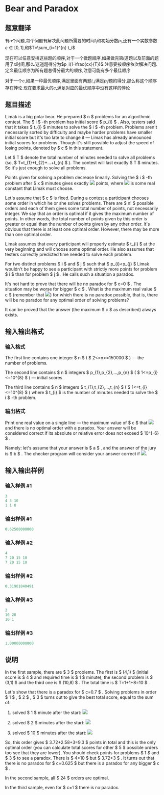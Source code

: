 # Bear and Paradox

## 题意翻译

有$n$个问题,每个问题有解决此问题所需要的时间$t_i$和初始分数$p_i$,还有一个实数参数$c\in[0,1]$,和$T=\sum_{i=1}^{n} t_i$

现在可以任意安排这些题的顺序,对于一个做题顺序,如果做完第$i$道题以及前面的题用了$x$时间,那么$i$这道题得分为$p_i(1-\frac{cx}{T})$.注意要按顺序依次解决问题.定义最佳顺序为所有题总得分最大的顺序,注意可能有多个最佳顺序

对于一个$c$,如果一种最优顺序,满足里面有两题$i,j$满足$p_ij$题的得分,那么称这个顺序存在悖论.现在要求最大的$c$,满足对应的最优顺序中没有这样的悖论

## 题目描述

Limak is a big polar bear. He prepared $ n $ problems for an algorithmic contest. The $ i $ -th problem has initial score $ p_{i} $ . Also, testers said that it takes $ t_{i} $ minutes to solve the $ i $ -th problem. Problems aren't necessarily sorted by difficulty and maybe harder problems have smaller initial score but it's too late to change it — Limak has already announced initial scores for problems. Though it's still possible to adjust the speed of losing points, denoted by $ c $ in this statement.

Let $ T $ denote the total number of minutes needed to solve all problems (so, $ T=t_{1}+t_{2}+...+t_{n} $ ). The contest will last exactly $ T $ minutes. So it's just enough to solve all problems.

Points given for solving a problem decrease linearly. Solving the $ i $ -th problem after $ x $ minutes gives exactly ![](https://cdn.luogu.com.cn/upload/vjudge_pic/CF639E/fc7b6e21f01df9be187009231b77169e209e48ba.png) points, where ![](https://cdn.luogu.com.cn/upload/vjudge_pic/CF639E/bafa872406a0b1a8fb62b20801e6fefc299422a3.png) is some real constant that Limak must choose.

Let's assume that $ c $ is fixed. During a contest a participant chooses some order in which he or she solves problems. There are $ n! $ possible orders and each of them gives some total number of points, not necessarily integer. We say that an order is optimal if it gives the maximum number of points. In other words, the total number of points given by this order is greater or equal than the number of points given by any other order. It's obvious that there is at least one optimal order. However, there may be more than one optimal order.

Limak assumes that every participant will properly estimate $ t_{i} $ at the very beginning and will choose some optimal order. He also assumes that testers correctly predicted time needed to solve each problem.

For two distinct problems $ i $ and $ j $ such that $ p_{i}&lt;p_{j} $ Limak wouldn't be happy to see a participant with strictly more points for problem $ i $ than for problem $ j $ . He calls such a situation a paradox.

It's not hard to prove that there will be no paradox for $ c=0 $ . The situation may be worse for bigger $ c $ . What is the maximum real value $ c $ (remember that ![](https://cdn.luogu.com.cn/upload/vjudge_pic/CF639E/bafa872406a0b1a8fb62b20801e6fefc299422a3.png)) for which there is no paradox possible, that is, there will be no paradox for any optimal order of solving problems?

It can be proved that the answer (the maximum $ c $ as described) always exists.

## 输入输出格式

### 输入格式

The first line contains one integer $ n $ ( $ 2<=n<=150000 $ ) — the number of problems.

The second line contains $ n $ integers $ p_{1},p_{2},...,p_{n} $ ( $ 1<=p_{i}<=10^{8} $ ) — initial scores.

The third line contains $ n $ integers $ t_{1},t_{2},...,t_{n} $ ( $ 1<=t_{i}<=10^{8} $ ) where $ t_{i} $ is the number of minutes needed to solve the $ i $ -th problem.

### 输出格式

Print one real value on a single line — the maximum value of $ c $ that ![](https://cdn.luogu.com.cn/upload/vjudge_pic/CF639E/bafa872406a0b1a8fb62b20801e6fefc299422a3.png) and there is no optimal order with a paradox. Your answer will be considered correct if its absolute or relative error does not exceed $ 10^{-6} $ .

Namely: let's assume that your answer is $ a $ , and the answer of the jury is $ b $ . The checker program will consider your answer correct if ![](https://cdn.luogu.com.cn/upload/vjudge_pic/CF639E/c5d4f85807f95b08a3db7aae534822038a5bf1df.png).

## 输入输出样例

### 输入样例 #1

```cpp
3
4 3 10
1 1 8

```
### 输出样例 #1

```cpp
0.62500000000

```
### 输入样例 #2

```cpp
4
7 20 15 10
7 20 15 10

```
### 输出样例 #2

```cpp
0.31901840491

```
### 输入样例 #3

```cpp
2
10 20
10 1

```
### 输出样例 #3

```cpp
1.00000000000

```
## 说明

In the first sample, there are $ 3 $ problems. The first is $ (4,1) $ (initial score is $ 4 $ and required time is $ 1 $ minute), the second problem is $ (3,1) $ and the third one is $ (10,8) $ . The total time is $ T=1+1+8=10 $ .

Let's show that there is a paradox for $ c=0.7 $ . Solving problems in order $ 1 $ , $ 2 $ , $ 3 $ turns out to give the best total score, equal to the sum of:

1. solved $ 1 $ minute after the start: ![](https://cdn.luogu.com.cn/upload/vjudge_pic/CF639E/5d24fac1eb4d5cfcf64d9207f252db7e5c0491df.png)

2. solved $ 2 $ minutes after the start: ![](https://cdn.luogu.com.cn/upload/vjudge_pic/CF639E/f85b826c56f62f67a5d3d0474c30c9b216890f8c.png)

3. solved $ 10 $ minutes after the start: ![](https://cdn.luogu.com.cn/upload/vjudge_pic/CF639E/c37a6ee62d21f25241df408bcd9cb5719cc26559.png)

So, this order gives $ 3.72+2.58+3=9.3 $ points in total and this is the only optimal order (you can calculate total scores for other $ 5 $ possible orders too see that they are lower). You should check points for problems $ 1 $ and $ 3 $ to see a paradox. There is $ 4&lt;10 $ but $ 3.72&gt;3 $ . It turns out that there is no paradox for $ c=0.625 $ but there is a paradox for any bigger $ c $ .

In the second sample, all $ 24 $ orders are optimal.

In the third sample, even for $ c=1 $ there is no paradox.

